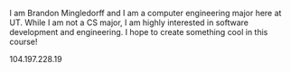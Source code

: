I am Brandon Mingledorff and I am a computer engineering major here at UT. While I am not a CS major,
I am highly interested in software development and engineering. I hope to create something cool in this
course!

104.197.228.19
